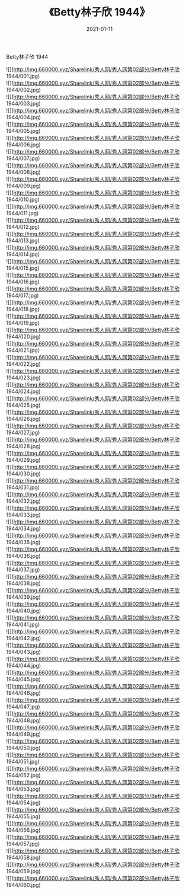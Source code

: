 ﻿---
layout: post
title:  《Betty林子欣 1944》
date:   2021-01-11
img: http://img.660000.xyz/Sharelink/秀人网/秀人网第02部分/Betty林子欣 1944/000.jpg
categories: [美女, 清纯, 唯美]
---

Betty林子欣 1944

  ![](http://img.660000.xyz/Sharelink/秀人网/秀人网第02部分/Betty林子欣 1944/001.jpg) <br> ![](http://img.660000.xyz/Sharelink/秀人网/秀人网第02部分/Betty林子欣 1944/002.jpg) <br> ![](http://img.660000.xyz/Sharelink/秀人网/秀人网第02部分/Betty林子欣 1944/003.jpg) <br> ![](http://img.660000.xyz/Sharelink/秀人网/秀人网第02部分/Betty林子欣 1944/004.jpg) <br> ![](http://img.660000.xyz/Sharelink/秀人网/秀人网第02部分/Betty林子欣 1944/005.jpg) <br> ![](http://img.660000.xyz/Sharelink/秀人网/秀人网第02部分/Betty林子欣 1944/006.jpg) <br> ![](http://img.660000.xyz/Sharelink/秀人网/秀人网第02部分/Betty林子欣 1944/007.jpg) <br> ![](http://img.660000.xyz/Sharelink/秀人网/秀人网第02部分/Betty林子欣 1944/008.jpg) <br> ![](http://img.660000.xyz/Sharelink/秀人网/秀人网第02部分/Betty林子欣 1944/009.jpg) <br> ![](http://img.660000.xyz/Sharelink/秀人网/秀人网第02部分/Betty林子欣 1944/010.jpg) <br> ![](http://img.660000.xyz/Sharelink/秀人网/秀人网第02部分/Betty林子欣 1944/011.jpg) <br> ![](http://img.660000.xyz/Sharelink/秀人网/秀人网第02部分/Betty林子欣 1944/012.jpg) <br> ![](http://img.660000.xyz/Sharelink/秀人网/秀人网第02部分/Betty林子欣 1944/013.jpg) <br> ![](http://img.660000.xyz/Sharelink/秀人网/秀人网第02部分/Betty林子欣 1944/014.jpg) <br> ![](http://img.660000.xyz/Sharelink/秀人网/秀人网第02部分/Betty林子欣 1944/015.jpg) <br> ![](http://img.660000.xyz/Sharelink/秀人网/秀人网第02部分/Betty林子欣 1944/016.jpg) <br> ![](http://img.660000.xyz/Sharelink/秀人网/秀人网第02部分/Betty林子欣 1944/017.jpg) <br> ![](http://img.660000.xyz/Sharelink/秀人网/秀人网第02部分/Betty林子欣 1944/018.jpg) <br> ![](http://img.660000.xyz/Sharelink/秀人网/秀人网第02部分/Betty林子欣 1944/019.jpg) <br> ![](http://img.660000.xyz/Sharelink/秀人网/秀人网第02部分/Betty林子欣 1944/020.jpg) <br> ![](http://img.660000.xyz/Sharelink/秀人网/秀人网第02部分/Betty林子欣 1944/021.jpg) <br> ![](http://img.660000.xyz/Sharelink/秀人网/秀人网第02部分/Betty林子欣 1944/022.jpg) <br> ![](http://img.660000.xyz/Sharelink/秀人网/秀人网第02部分/Betty林子欣 1944/023.jpg) <br> ![](http://img.660000.xyz/Sharelink/秀人网/秀人网第02部分/Betty林子欣 1944/024.jpg) <br> ![](http://img.660000.xyz/Sharelink/秀人网/秀人网第02部分/Betty林子欣 1944/025.jpg) <br> ![](http://img.660000.xyz/Sharelink/秀人网/秀人网第02部分/Betty林子欣 1944/026.jpg) <br> ![](http://img.660000.xyz/Sharelink/秀人网/秀人网第02部分/Betty林子欣 1944/027.jpg) <br> ![](http://img.660000.xyz/Sharelink/秀人网/秀人网第02部分/Betty林子欣 1944/028.jpg) <br> ![](http://img.660000.xyz/Sharelink/秀人网/秀人网第02部分/Betty林子欣 1944/029.jpg) <br> ![](http://img.660000.xyz/Sharelink/秀人网/秀人网第02部分/Betty林子欣 1944/030.jpg) <br> ![](http://img.660000.xyz/Sharelink/秀人网/秀人网第02部分/Betty林子欣 1944/031.jpg) <br> ![](http://img.660000.xyz/Sharelink/秀人网/秀人网第02部分/Betty林子欣 1944/032.jpg) <br> ![](http://img.660000.xyz/Sharelink/秀人网/秀人网第02部分/Betty林子欣 1944/033.jpg) <br> ![](http://img.660000.xyz/Sharelink/秀人网/秀人网第02部分/Betty林子欣 1944/034.jpg) <br> ![](http://img.660000.xyz/Sharelink/秀人网/秀人网第02部分/Betty林子欣 1944/035.jpg) <br> ![](http://img.660000.xyz/Sharelink/秀人网/秀人网第02部分/Betty林子欣 1944/036.jpg) <br> ![](http://img.660000.xyz/Sharelink/秀人网/秀人网第02部分/Betty林子欣 1944/037.jpg) <br> ![](http://img.660000.xyz/Sharelink/秀人网/秀人网第02部分/Betty林子欣 1944/038.jpg) <br> ![](http://img.660000.xyz/Sharelink/秀人网/秀人网第02部分/Betty林子欣 1944/039.jpg) <br> ![](http://img.660000.xyz/Sharelink/秀人网/秀人网第02部分/Betty林子欣 1944/040.jpg) <br> ![](http://img.660000.xyz/Sharelink/秀人网/秀人网第02部分/Betty林子欣 1944/041.jpg) <br> ![](http://img.660000.xyz/Sharelink/秀人网/秀人网第02部分/Betty林子欣 1944/042.jpg) <br> ![](http://img.660000.xyz/Sharelink/秀人网/秀人网第02部分/Betty林子欣 1944/043.jpg) <br> ![](http://img.660000.xyz/Sharelink/秀人网/秀人网第02部分/Betty林子欣 1944/044.jpg) <br> ![](http://img.660000.xyz/Sharelink/秀人网/秀人网第02部分/Betty林子欣 1944/045.jpg) <br> ![](http://img.660000.xyz/Sharelink/秀人网/秀人网第02部分/Betty林子欣 1944/046.jpg) <br> ![](http://img.660000.xyz/Sharelink/秀人网/秀人网第02部分/Betty林子欣 1944/047.jpg) <br> ![](http://img.660000.xyz/Sharelink/秀人网/秀人网第02部分/Betty林子欣 1944/048.jpg) <br> ![](http://img.660000.xyz/Sharelink/秀人网/秀人网第02部分/Betty林子欣 1944/049.jpg) <br> ![](http://img.660000.xyz/Sharelink/秀人网/秀人网第02部分/Betty林子欣 1944/050.jpg) <br> ![](http://img.660000.xyz/Sharelink/秀人网/秀人网第02部分/Betty林子欣 1944/051.jpg) <br> ![](http://img.660000.xyz/Sharelink/秀人网/秀人网第02部分/Betty林子欣 1944/052.jpg) <br> ![](http://img.660000.xyz/Sharelink/秀人网/秀人网第02部分/Betty林子欣 1944/053.jpg) <br> ![](http://img.660000.xyz/Sharelink/秀人网/秀人网第02部分/Betty林子欣 1944/054.jpg) <br> ![](http://img.660000.xyz/Sharelink/秀人网/秀人网第02部分/Betty林子欣 1944/055.jpg) <br> ![](http://img.660000.xyz/Sharelink/秀人网/秀人网第02部分/Betty林子欣 1944/056.jpg) <br> ![](http://img.660000.xyz/Sharelink/秀人网/秀人网第02部分/Betty林子欣 1944/057.jpg) <br> ![](http://img.660000.xyz/Sharelink/秀人网/秀人网第02部分/Betty林子欣 1944/058.jpg) <br> ![](http://img.660000.xyz/Sharelink/秀人网/秀人网第02部分/Betty林子欣 1944/059.jpg) <br> ![](http://img.660000.xyz/Sharelink/秀人网/秀人网第02部分/Betty林子欣 1944/060.jpg) <br>